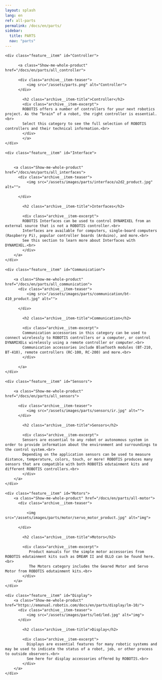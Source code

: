 ```yaml
---
layout: splash
lang: en
ref: all-parts
permalink: /docs/en/parts/
sidebar:
  title: PARTS
  nav: "parts"
---
```


<div class="feature__wrapper">

    <div class="feature__item" id="Controller">

          <a class="Show-me-whole-product" href="/docs/en/parts/all_controller">

          <div class="archive__item-teaser">
              <img src="/assets/parts.png" alt="Controller">
          </div>

            <h2 class="archive__item-title">Controller</h2>
            <div class="archive__item-excerpt">
            ROBOTIS offers a number of controllers for your next robotics project. As the “brain” of a robot, the right controller is essential.  <br>
            Select this category to see the full selection of ROBOTIS controllers and their technical information.<br>
            </div>
            </a>
    </div>

    <div class="feature__item" id="Interface">


        <a class="Show-me-whole-product" href="/docs/en/parts/all_interfaces">
          <div class="archive__item-teaser">
              <img src="/assets/images/parts/interface/u2d2_product.jpg" alt="">

          </div>

            <h2 class="archive__item-title">Interfaces</h2>

            <div class="archive__item-excerpt">
            ROBOTIS Interfaces can be used to control DYNAMIXEL from an external source that is not a ROBOTIS controller.<br>
            Interfaces are available for computers, single-board computers (Raspberry Pi), popular controller boards (Arduino), and more.<br>
            See this section to learn more about Interfaces with DYNAMIXEL.<br>
            </div>
        </a>
    </div>

    <div class="feature__item" id="Communication">

        <a class="Show-me-whole-product" href="/docs/en/parts/all_communication">
          <div class="archive__item-teaser">
              <img src="/assets/images/parts/communication/bt-410_product.jpg" alt="">

          </div>

            <h2 class="archive__item-title">Communication</h2>

            <div class="archive__item-excerpt">
            Communication accessories in this category can be used to connect wirelessly to ROBOTIS controllers or a computer, or control DYNAMIXELs wirelessly using a remote controller or computer.<br>
            Communication accessories include BlueTooth modules (BT-210, BT-410), remote controllers (RC-100, RC-200) and more.<br>
            </div>

          </a>
    </div>

    <div class="feature__item" id="Sensors">

        <a class="Show-me-whole-product" href="/docs/en/parts/all_sensors">

          <div class="archive__item-teaser">
              <img src="/assets/images/parts/sensors/ir.jpg" alt="">
          </div>

            <h2 class="archive__item-title">Sensors</h2>

            <div class="archive__item-excerpt">
            Sensors are essential to any robot or autonomous system in order to provide information about the environment and surroundings to the control system.<br>
            Depending on the application sensors can be used to measure distance, temperature, colors, touch, or more! ROBOTIS produces many sensors that are compatible with both ROBOTIS edutainment kits and different ROBOTIS controllers.<br>
            </div>
        </a>
    </div>

    <div class="feature__item" id="Motors">
        <a class="Show-me-whole-product" href="/docs/en/parts/all-motor">
          <div class="archive__item-teaser">

              <img src="/assets/images/parts/motor/servo_motor_product.jpg" alt="img">

          </div>

            <h2 class="archive__item-title">Motors</h2>

            <div class="archive__item-excerpt">
               Product manuals for the simple motor accessories from ROBOTIS edutainment kits such as DREAM II and OLLO can be found here.<br>
               The Motors category includes the Geared Motor and Servo Motor from ROBOTIS edutainment kits.<br>
            </div>
        </a>
    </div>

    <div class="feature__item" id="Display">
        <a class="Show-me-whole-product" href="https://emanual.robotis.com/docs/en/parts/display/lm-10/">
          <div class="archive__item-teaser">
              <img src="/assets/images/parts/led/led.jpg" alt="img">
          </div>

            <h2 class="archive__item-title">Display</h2>

            <div class="archive__item-excerpt">
              Displays are essential features for many robotic systems and may be used to indicate the status of a robot, job, or other process to outside observers.<br>
              See here for display accessories offered by ROBOTIS.<br>
            </div>
        </a>
    </div>

</div>
